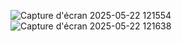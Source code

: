 ![Capture d'écran 2025-05-22 121554](https://github.com/user-attachments/assets/48267df2-fa93-4c56-a97d-6419eff40b21)
![Capture d'écran 2025-05-22 121638](https://github.com/user-attachments/assets/2b38460c-d91d-431d-922d-32231306d942)
